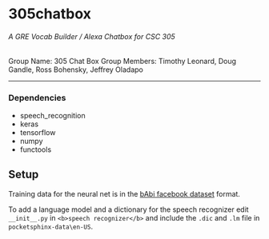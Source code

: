 # 305chatbox
###### A GRE Vocab Builder / Alexa Chatbox for CSC 305

Group Name: 305 Chat Box
Group Members: Timothy Leonard, Doug Gandle, Ross Bohensky, Jeffrey Oladapo


---


### Dependencies

* speech_recognition
* keras
* tensorflow
* numpy
* functools


## Setup

Training data for the neural net is in the [bAbi facebook dataset](https://research.fb.com/downloads/babi/) format.

To add a language model and a dictionary for the speech recognizer edit `__init__.py` in `<b>speech recognizer</b>` and include the `.dic` and `.lm` file in `pocketsphinx-data\en-US`.
